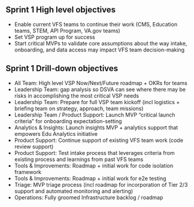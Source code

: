 ## Sprint 1 High level objectives
- Enable current VFS teams to continue their work (CMS, Education teams, STEM, API Program, VA.gov teams)
- Set VSP program up for success
- Start critical MVPs to validate core assumptions about the way intake, onboarding, and data access may impact VFS team decision-making

## Sprint 1 Drill-down objectives
- All Team: High level VSP Now/Next/Future roadmap + OKRs for teams
- Leadership Team: gap analysis so DSVA can see where there may be risks in accomplishing the most critical VSP needs
- Leadership Team: Prepare for full VSP team kickoff (incl logistics + briefing team on strategy, approach, team missions)
- Leadership Team / Product Support: Launch MVP “critical launch criteria” for onboarding expectation-setting
- Analytics & Insights: Launch insights MVP + analytics support that empowers Edu Analytics initiative
- Product Support: Continue support of existing VFS team work (code review support)
- Product Support: Test intake process that leverages criteria from existing process and learnings from past VFS teams
- Tools & Improvements: Roadmap + initial work for code isolation framework
- Tools & Improvements:  Roadmap + initial work for e2e testing
- Triage: MVP triage process (incl roadmap for incorporation of Tier 2/3 support and automated monitoring and alerting)
- Operations: Fully groomed Infrastructure backlog / roadmap
